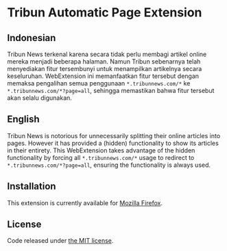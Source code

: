# Tribun Automatic Page Extension

## Indonesian
Tribun News terkenal karena secara tidak perlu membagi artikel online mereka menjadi beberapa halaman. Namun Tribun sebenarnya telah menyediakan fitur tersembunyi untuk menampilkan artikelnya secara keseluruhan. WebExtension ini memanfaatkan fitur tersebut dengan memaksa pengalihan semua penggunaan `*.tribunnews.com/*` ke `*.tribunnews.com/*?page=all`, sehingga memastikan bahwa fitur tersebut akan selalu digunakan.

## English
Tribun News is notorious for unnecessarily splitting their online articles into pages. However it has provided a (hidden) functionality to show its articles in their entirety. This WebExtension takes advantage of the hidden functionality by forcing all `*.tribunnews.com/*` usage to redirect to `*.tribunnews.com/*?page=all`, ensuring the functionality is always used.

## Installation
This extension is currently available for [Mozilla Firefox](https://addons.mozilla.org/en-US/firefox/addon/tribun-page-extension/).

## License

Code released under [the MIT license](LICENSE.txt).
